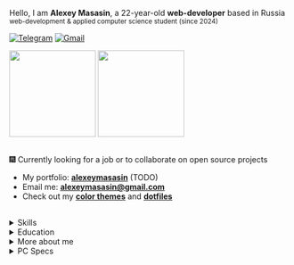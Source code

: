 <div>

Hello, I am **Alexey Masasin**, a 22-year-old **web-developer** based in Russia <br> <sub>web-development & applied computer science student (since 2024)<sub>


[![Telegram](https://img.shields.io/badge/Telegram-211e2f?style=for-the-badge&logo=telegram&logoColor=211e2f&labelColor=915fff)](https://t.me/alexeymasasin) [![Gmail](https://img.shields.io/badge/Gmail-211e2f?style=for-the-badge&logo=gmail&logoColor=211e2f&labelColor=915fff)](mailto:alexeymasasin@gmail.com)

<p>
  <a href="#"><img height=155 src="https://github-readme-stats.vercel.app/api?username=alexeymasasin&show_icons=true&text_bold=false&count_private=true&bg_color=0f0e15&title_color=915fff&text_color=f5faff&icon_color=915fff&ring_color=53ffb1&border_color=53ffb1&border_radius=0&include_all_commits&card_width=320"></a>
  <a href="#"><img height=155 src="https://github-readme-stats.vercel.app/api/top-langs/?username=alexeymasasin&hide_title=true&count_private=true&bg_color=0f0e15&title_color=915fff&text_color=f5faff&icon_color=915fff&ring_color=53ffb1&border_color=53ffb1&border_radius=0&include_all_commits&hide_progress=false&card_width=0&hide=css"/></a>
</p>

</div>

## 

🎆 Currently looking for a job or to collaborate on open source projects

- My portfolio: [**alexeymasasin**](https://alexeymasasin.info) (TODO)
- Email me: [**alexeymasasin@gmail.com**](mailto:alexeymasasin@gmail.com)
- Check out my **[color themes](https://github.com/alexeymasasin/RCW-120)** and **[dotfiles](https://github.com/alexeymasasin/dotfiles)**

##

<details>
<summary>Skills</summary>
<br>
<table border="0">
  <tr>
  <td>Frontend</td> 
  <td>
    <img src="https://img.shields.io/badge/Next-211e2f?style=for-the-badge&logo=next.js&logoColor=211e2f&labelColor=915fff" />
    <img src="https://img.shields.io/badge/React-211e2f?style=for-the-badge&logo=react&logoColor=211e2f&labelColor=915fff" />
    <img src="https://img.shields.io/badge/Redux-211e2f?style=for-the-badge&logo=redux&logoColor=211e2f&labelColor=915fff" />
    <img src="https://img.shields.io/badge/TypeScript-211e2f?style=for-the-badge&logo=typescript&logoColor=211e2f&labelColor=915fff" />
    <img src="https://img.shields.io/badge/JavaScript-211e2f?style=for-the-badge&logo=javascript&logoColor=211e2f&labelColor=915fff" />
    <img src="https://img.shields.io/badge/html-211e2f.svg?style=for-the-badge&logo=html5&logoColor=211e2f&labelColor=915fff" alt="HTML5">
    <img src="https://img.shields.io/badge/css-211e2f.svg?style=for-the-badge&logo=css3&logoColor=211e2f&labelColor=915fff" alt="CSS3">
    <img src="https://img.shields.io/badge/markdown-211e2f.svg?style=for-the-badge&logo=markdown&logoColor=211e2f&labelColor=915fff" alt="Markdown">
  </td>
  </tr>
  
  <tr>  
    <td>Backend</td>
    <td>
      <img src="https://img.shields.io/badge/node.js-211e2f?logo=node.js&logoColor=211e2f&labelColor=53ffb1&style=for-the-badge" alt="Node.js">
      <img src="https://img.shields.io/badge/php-211e2f.svg?style=for-the-badge&logo=php&logoColor=211e2f&labelColor=53ffb1" alt="Php">
      <img src="https://img.shields.io/badge/bash-211e2f.svg?style=for-the-badge&logo=gnu-bash&logoColor=211e2f&labelColor=53ffb1" alt="Bash">
      <img src="https://img.shields.io/badge/MongoDB-211e2f.svg?style=for-the-badge&logo=mongodb&logoColor=211e2f&labelColor=53ffb1" alt="MongoDB">
    </td>
  </tr>
  
  <tr>
    <td>Libraries</td>
    <td>
      <img src="https://img.shields.io/badge/tailwindcss-211e2f.svg?style=for-the-badge&logo=tailwind-css&logoColor=211e2f&labelColor=915fff" alt="TailwindCSS">
      <img src="https://img.shields.io/badge/framer%20motion-211e2f.svg?style=for-the-badge&logo=framer&logoColor=211e2f&labelColor=915fff" alt="Framer-Motion">
      <img src="https://img.shields.io/badge/radix%20ui-211e2f.svg?style=for-the-badge&logo=radix-ui&logoColor=211e2f&labelColor=915fff" alt=RadixUI>
      <img src="https://img.shields.io/badge/axios-211e2f?&style=for-the-badge&logo=axios&logoColor=211e2f&labelColor=915fff" />
      <img src="https://img.shields.io/badge/react%20icons-211e2f.svg?style=for-the-badge&logo=react&logoColor=211e2f&labelColor=915fff" alt=React-Icons>
      <img src="https://img.shields.io/badge/React_Router-211e2f?style=for-the-badge&logo=react-router&logoColor=211e2f&labelColor=915fff" alt="React Router">
      <img src="https://img.shields.io/badge/i18next-211e2f?style=for-the-badge&logo=i18next&logoColor=211e2f&labelColor=915fff" alt="i18Next">
    </td>
  </tr>
  
  <tr>
  <td>Host</td>
    <td>
      <img src="https://img.shields.io/badge/vercel-211e2f.svg?style=for-the-badge&logo=vercel&logoColor=211e2f&labelColor=53ffb1" alt="Vercel">
      <img src="https://img.shields.io/badge/github%20pages-211e2f?logo=github&logoColor=211e2f&labelColor=53ffb1&style=for-the-badge" alt="Github Pages">
    </td>
  </tr>
  
  <tr>
    <td>Tools</td>
    <td>
      <img src="https://img.shields.io/badge/git-211e2f.svg?style=for-the-badge&logo=git&logoColor=211e2f&labelColor=915fff" alt="Git">
      <img src="https://img.shields.io/badge/NPM-211e2f.svg?style=for-the-badge&logo=npm&logoColor=211e2f&labelColor=915fff" alt="NPM">
      <img src="https://img.shields.io/badge/figma-211e2f.svg?style=for-the-badge&logo=figma&logoColor=211e2f&labelColor=915fff" alt="Figma"> 
      <img src="https://img.shields.io/badge/vite-211e2f.svg?style=for-the-badge&logo=vite&logoColor=211e2f&labelColor=915fff" alt="vite">
      <img src="https://img.shields.io/badge/CRA-211e2f.svg?style=for-the-badge&logo=createreactapp&logoColor=211e2f&labelColor=915fff" alt="CRA">
      <img src="https://img.shields.io/badge/PowerShell-211e2f.svg?style=for-the-badge&logo=powershell&logoColor=211e2f&labelColor=915fff" alt="PowerShell"> 
    </td>
  </tr>
  
  <tr>
    <td>Code Editors</td>
    <td>
      <img src="https://img.shields.io/badge/NeoVim-211e2f.svg?&style=for-the-badge&logo=neovim&logoColor=211e2f&labelColor=53ffb1" />
      <img src="https://img.shields.io/badge/WebStorm-211e2f?style=for-the-badge&logo=WebStorm&logoColor=211e2f&labelColor=53ffb1" />
      <img src="https://img.shields.io/badge/phpstorm-211e2f?style=for-the-badge&logo=phpstorm&logoColor=211e2f&labelColor=53ffb1" />
      <img src="https://img.shields.io/badge/VSCode-211e2f?style=for-the-badge&logo=vscodium&logoColor=211e2f&labelColor=53ffb1" />
    </td>
  </tr>
  
  <tr>
    <td>OS</td>
    <td>
      <img src="https://img.shields.io/badge/Arch%20Linux-211e2f?logo=arch-linux&logoColor=211e2f&labelColor=915fff&style=for-the-badge" />
      <img src="https://img.shields.io/badge/Pop!_OS-211e2f?style=for-the-badge&logo=Pop!_OS&logoColor=211e2f&labelColor=915fff" />
      <img src="https://img.shields.io/badge/Ubuntu-211e2f?style=for-the-badge&logo=ubuntu&logoColor=211e2f&labelColor=915fff" />
      <img src="https://img.shields.io/badge/Windows%2011-211e2f.svg?style=for-the-badge&logo=codeblocks&logoColor=211e2f&labelColor=915fff" />
    </td>
  </tr>

</table>
</details>

<details>
  <summary>Education</summary>
  <br>
  <table>
    <tr>
      <td colspan=3 align="center">Degree</td>
    </tr>
    <tr>
      <td align="center">MTI<br><sup>(Moscow, Russia)</sup></td>
      <td align="center">Internet Technologies and Mobile Applications<br>(09.03.03, Applied Computer Science)</td>
      <td align="center">Bachelor course (2024 - ...)</td>
    </tr>
    <tr>
      <td colspan=3 align="center">Online Courses</td>
    </tr>
      <td align="center">Stepik</td>
      <td colspan=2 align="left"><a href="https://stepik.org/users/470705820/profile">Profile Page</a></td>
    </tr>
    </tr>
      <td align="center">FreeCodeCamp</td>
      <td colspan=2 align="left"><a href="https://www.freecodecamp.org/alexeymasasin">Profile Page</a>
    </tr>
  </table>
</details>

<details>
  <summary>More about me</summary>
  <br>
  <p>In addition to all of the above, in my free time from programming I am an amateur musician, film buff and video-gamer. Feel free to hit me up for any reason, I'm a very friendly person :)</p>
</details>

<details>
  <summary>PC Specs</summary>
  <br>
  <table border="0" >
    <th>Type</th>
    <th>Model</th>
    <th>Specs</th>
    
  <tr>
    <td>CPU</td> 
    <td>
      <img src="https://img.shields.io/badge/amd_ryzen_5_7600x-211e2f?style=for-the-badge&logo=amd&logoColor=211e2f&labelColor=915fff" />
    </td>
    <td>AM5, 6 cores, 12 threads, 105W TDP, 5.3Ghz, L3 cache 32MB</td>
  </tr>
  
  <tr>  
    <td>GPU</td>
    <td>
      <img src="https://img.shields.io/badge/NVidia_GeForce_RTX_4060TI-211e2f.svg?style=for-the-badge&logo=nvidia&logoColor=211e2f&labelColor=53ffb1">
    </td>
    <td>GDDR6 8GB, 2535MHz, Dual-slot</td>
  </tr>

  <tr>
    <td>RAM</td> 
    <td>
      <img src="https://img.shields.io/badge/G.Skill_Tridend_Z5_Neo_RGB-211e2f?style=for-the-badge&logo=gsk&logoColor=211e2f&labelColor=915fff" />
    </td>
    <td>DDR5 32GB (2x16), 5600Mhz</td>
  </tr>

  <tr>  
    <td>SSD #1</td>
    <td>
      <img src="https://img.shields.io/badge/Kingston_SNV2S-211e2f.svg?style=for-the-badge&logo=kingstontechnology&logoColor=211e2f&labelColor=53ffb1">
    </td>
    <td>M.2 1024Gb, PCI-E 4.0, 3500MB/s read, 2100MB/s write</td>
  </tr>

  <tr>
    <td>SSD #2</td> 
    <td>
      <img src="https://img.shields.io/badge/ADATA_Legend_850-211e2f?style=for-the-badge&logo=teratail&logoColor=211e2f&labelColor=915fff" />
    </td>
    <td>M.2 512Gb, PCI-E 4.0, 5000MB/s read, 4500MB/s write</td>
  </tr>

  <tr>  
    <td>Board</td>
    <td>
      <img src="https://img.shields.io/badge/MSI_PRO_B650S_WiFi-211e2f.svg?style=for-the-badge&logo=msibusiness&logoColor=211e2f&labelColor=53ffb1">
    </td>
    <td>ATX, DDR5, AMD B650 AM5, SATA-Raid</td>
  </tr>

  <tr>
    <td>Cooler</td> 
    <td>
      <img src="https://img.shields.io/badge/DeepCool_AG500_BK_ARGB-211e2f?style=for-the-badge&logo=deepcool&logoColor=211e2f&labelColor=915fff" />
    </td>
    <td>5 pipes, 240W, 1850 rpm, ARGB 120mm</td>
  </tr>

  <tr>  
    <td>PSU</td>
    <td>
      <img src="https://img.shields.io/badge/Cougar_XTC_750-211e2f.svg?style=for-the-badge&logo=apachetomcat&logoColor=211e2f&labelColor=53ffb1">
    </td>
    <td>750W, OCP/OPP/UVP/SCP/OVP, OEM, ATX, 80+ Standard</td>
  </tr>

  <tr>
    <td>Case</td> 
    <td>
      <img src="https://img.shields.io/badge/Cougar_Duoface_RGB-211e2f?style=for-the-badge&logo=apachetomcat&logoColor=211e2f&labelColor=915fff" />
    </td>
    <td>Midi-Tower, 49x39x23</td>
  </tr>
</table>
</details>
